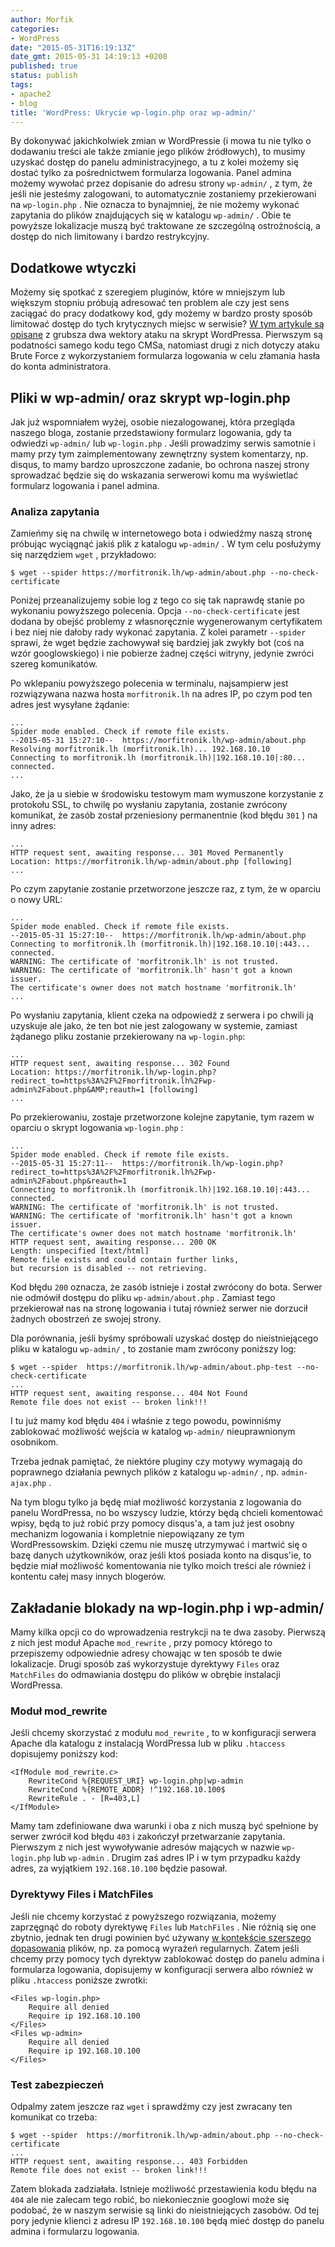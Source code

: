 ```yaml
---
author: Morfik
categories:
- WordPress
date: "2015-05-31T16:19:13Z"
date_gmt: 2015-05-31 14:19:13 +0200
published: true
status: publish
tags:
- apache2
- blog
title: 'WordPress: Ukrycie wp-login.php oraz wp-admin/'
---
```


By dokonywać jakichkolwiek zmian w WordPressie (i mowa tu nie tylko o dodawaniu treści ale także
zmianie jego plików źródłowych), to musimy uzyskać dostęp do panelu administracyjnego, a tu z kolei
możemy się dostać tylko za pośrednictwem formularza logowania. Panel admina możemy wywołać przez
dopisanie do adresu strony `wp-admin/` , z tym, że jeśli nie jesteśmy zalogowani, to automatycznie
zostaniemy przekierowani na `wp-login.php` . Nie oznacza to bynajmniej, że nie możemy wykonać
zapytania do plików znajdujących się w katalogu `wp-admin/` . Obie te powyższe lokalizacje muszą być
traktowane ze szczególną ostrożnością, a dostęp do nich limitowany i bardzo restrykcyjny.

<!--more-->
## Dodatkowe wtyczki

Możemy się spotkać z szeregiem pluginów, które w mniejszym lub większym stopniu próbują adresować
ten problem ale czy jest sens zaciągać do pracy dodatkowy kod, gdy możemy w bardzo prosty sposób
limitować dostęp do tych krytycznych miejsc w serwisie? [W tym artykule są
opisane](https://codex.wordpress.org/Brute_Force_Attacks) z grubsza dwa wektory ataku na skrypt
WordPressa. Pierwszym są podatności samego kodu tego CMSa, natomiast drugi z nich dotyczy ataku
Brute Force z wykorzystaniem formularza logowania w celu złamania hasła do konta administratora.

## Pliki w wp-admin/ oraz skrypt wp-login.php

Jak już wspomniałem wyżej, osobie niezalogowanej, która przegląda naszego bloga, zostanie
przedstawiony formularz logowania, gdy ta odwiedzi `wp-admin/` lub `wp-login.php` . Jeśli prowadzimy
serwis samotnie i mamy przy tym zaimplementowany zewnętrzny system komentarzy, np. disqus, to mamy
bardzo uproszczone zadanie, bo ochrona naszej strony sprowadzać będzie się do wskazania serwerowi
komu ma wyświetlać formularz logowania i panel admina.

### Analiza zapytania

Zamieńmy się na chwilę w internetowego bota i odwiedźmy naszą stronę próbując wyciągnąć jakiś plik z
katalogu `wp-admin/` . W tym celu posłużymy się narzędziem `wget` , przykładowo:

    $ wget --spider https://morfitronik.lh/wp-admin/about.php --no-check-certificate

Poniżej przeanalizujemy sobie log z tego co się tak naprawdę stanie po wykonaniu powyższego
polecenia. Opcja `--no-check-certificate` jest dodana by obejść problemy z własnoręcznie
wygenerowanym certyfikatem i bez niej nie dałoby rady wykonać zapytania. Z kolei parametr `--spider`
sprawi, że wget będzie zachowywał się bardziej jak zwykły bot (coś na wzór googlowskiego) i nie
pobierze żadnej części witryny, jedynie zwróci szereg komunikatów.

Po wklepaniu powyższego polecenia w terminalu, najsampierw jest rozwiązywana nazwa hosta
`morfitronik.lh` na adres IP, po czym pod ten adres jest wysyłane żądanie:

    ...
    Spider mode enabled. Check if remote file exists.
    --2015-05-31 15:27:10--  https://morfitronik.lh/wp-admin/about.php
    Resolving morfitronik.lh (morfitronik.lh)... 192.168.10.10
    Connecting to morfitronik.lh (morfitronik.lh)|192.168.10.10|:80... connected.
    ...

Jako, że ja u siebie w środowisku testowym mam wymuszone korzystanie z protokołu SSL, to chwilę po
wysłaniu zapytania, zostanie zwrócony komunikat, że zasób został przeniesiony permanentnie (kod
błędu `301` ) na inny adres:

    ...
    HTTP request sent, awaiting response... 301 Moved Permanently
    Location: https://morfitronik.lh/wp-admin/about.php [following]
    ...

Po czym zapytanie zostanie przetworzone jeszcze raz, z tym, że w oparciu o nowy URL:

    ...
    Spider mode enabled. Check if remote file exists.
    --2015-05-31 15:27:10--  https://morfitronik.lh/wp-admin/about.php
    Connecting to morfitronik.lh (morfitronik.lh)|192.168.10.10|:443... connected.
    WARNING: The certificate of 'morfitronik.lh' is not trusted.
    WARNING: The certificate of 'morfitronik.lh' hasn't got a known issuer.
    The certificate's owner does not match hostname 'morfitronik.lh'
    ...

Po wysłaniu zapytania, klient czeka na odpowiedź z serwera i po chwili ją uzyskuje ale jako, że ten
bot nie jest zalogowany w systemie, zamiast żądanego pliku zostanie przekierowany na `wp-login.php`:

    ...
    HTTP request sent, awaiting response... 302 Found
    Location: https://morfitronik.lh/wp-login.php?redirect_to=https%3A%2F%2Fmorfitronik.lh%2Fwp-admin%2Fabout.php&AMP;reauth=1 [following]
    ...

Po przekierowaniu, zostaje przetworzone kolejne zapytanie, tym razem w oparciu o skrypt logowania
`wp-login.php` :

    ...
    Spider mode enabled. Check if remote file exists.
    --2015-05-31 15:27:11--  https://morfitronik.lh/wp-login.php?redirect_to=https%3A%2F%2Fmorfitronik.lh%2Fwp-admin%2Fabout.php&reauth=1
    Connecting to morfitronik.lh (morfitronik.lh)|192.168.10.10|:443... connected.
    WARNING: The certificate of 'morfitronik.lh' is not trusted.
    WARNING: The certificate of 'morfitronik.lh' hasn't got a known issuer.
    The certificate's owner does not match hostname 'morfitronik.lh'
    HTTP request sent, awaiting response... 200 OK
    Length: unspecified [text/html]
    Remote file exists and could contain further links,
    but recursion is disabled -- not retrieving.

Kod błędu `200` oznacza, że zasób istnieje i został zwrócony do bota. Serwer nie odmówił dostępu do
pliku `wp-admin/about.php` . Zamiast tego przekierował nas na stronę logowania i tutaj również
serwer nie dorzucił żadnych obostrzeń ze swojej strony.

Dla porównania, jeśli byśmy spróbowali uzyskać dostęp do nieistniejącego pliku w katalogu
`wp-admin/` , to zostanie mam zwrócony poniższy log:

    $ wget --spider  https://morfitronik.lh/wp-admin/about.php-test --no-check-certificate
    ...
    HTTP request sent, awaiting response... 404 Not Found
    Remote file does not exist -- broken link!!!

I tu już mamy kod błędu `404` i właśnie z tego powodu, powinniśmy zablokować możliwość wejścia w
katalog `wp-admin/` nieuprawnionym osobnikom.

Trzeba jednak pamiętać, że niektóre pluginy czy motywy wymagają do poprawnego działania pewnych
plików z katalogu `wp-admin/` , np. `admin-ajax.php` .

Na tym blogu tylko ja będę miał możliwość korzystania z logowania do panelu WordPressa, no bo
wszyscy ludzie, którzy będą chcieli komentować wpisy, będą to już robić przy pomocy disqus'a, a tam
już jest osobny mechanizm logowania i kompletnie niepowiązany ze tym WordPressowskim. Dzięki czemu
nie muszę utrzymywać i martwić się o bazę danych użytkowników, oraz jeśli ktoś posiada konto na
disqus'ie, to będzie miał możliwość komentowania nie tylko moich treści ale również i kontentu całej
masy innych blogerów.

## Zakładanie blokady na wp-login.php i wp-admin/

Mamy kilka opcji co do wprowadzenia restrykcji na te dwa zasoby. Pierwszą z nich jest moduł Apache
`mod_rewrite` , przy pomocy którego to przepiszemy odpowiednie adresy chowając w ten sposób te dwie
lokalizacje. Drugi sposób zaś wykorzystuje dyrektywy `Files` oraz `MatchFiles` do odmawiania dostępu
do plików w obrębie instalacji WordPressa.

### Moduł mod_rewrite

Jeśli chcemy skorzystać z modułu `mod_rewrite` , to w konfiguracji serwera Apache dla katalogu z
instalacją WordPressa lub w pliku `.htaccess` dopisujemy poniższy kod:

    <IfModule mod_rewrite.c>
        RewriteCond %{REQUEST_URI} wp-login.php|wp-admin
        RewriteCond %{REMOTE_ADDR} !^192.168.10.100$
        RewriteRule . - [R=403,L]
    </IfModule>

Mamy tam zdefiniowane dwa warunki i oba z nich muszą być spełnione by serwer zwrócił kod błędu `403`
i zakończył przetwarzanie zapytania. Pierwszym z nich jest wywoływanie adresów mających w nazwie
`wp-login.php` lub `wp-admin` . Drugim zaś adres IP i w tym przypadku każdy adres, za wyjątkiem
`192.168.10.100` będzie pasował.

### Dyrektywy Files i MatchFiles

Jeśli nie chcemy korzystać z powyższego rozwiązania, możemy zaprzęgnąć do roboty dyrektywę `Files`
lub `MatchFiles` . Nie różnią się one zbytnio, jednak ten drugi powinien być używany [w kontekście
szerszego dopasowania](http://httpd.apache.org/docs/2.4/mod/core.html#files) plików, np. za pomocą
wyrażeń regularnych. Zatem jeśli chcemy przy pomocy tych dyrektyw zablokować dostęp do panelu admina
i formularza logowania, dopisujemy w konfiguracji serwera albo również w pliku `.htaccess` poniższe
zwrotki:

    <Files wp-login.php>
        Require all denied
        Require ip 192.168.10.100
    </Files>
    <Files wp-admin>
        Require all denied
        Require ip 192.168.10.100
    </Files>

### Test zabezpieczeń

Odpalmy zatem jeszcze raz `wget` i sprawdźmy czy jest zwracany ten komunikat co trzeba:

    $ wget --spider  https://morfitronik.lh/wp-admin/about.php --no-check-certificate
    ...
    HTTP request sent, awaiting response... 403 Forbidden
    Remote file does not exist -- broken link!!!

Zatem blokada zadziałała. Istnieje możliwość przestawienia kodu błędu na `404` ale nie zalecam tego
robić, bo niekoniecznie googlowi może się podobać, że w naszym serwisie są linki do nieistniejących
zasobów. Od tej pory jedynie klienci z adresu IP `192.168.10.100` będą mieć dostęp do panelu admina
i formularzu logowania.
